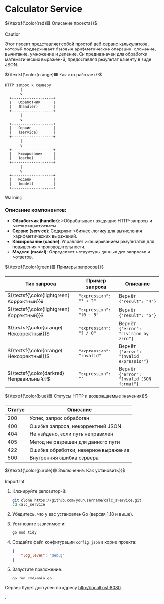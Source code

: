 # Calculator Service


${\textsf{\color{red}🟥 Описание проекта}}$

>[!CAUTION]
>Этот проект представляет собой простой веб-сервис калькулятора, который поддерживает базовые арифметические операции: сложение, вычитание, умножение и деление. Он предназначен
для обработки математических выражений, предоставляя результат клиенту в виде JSON.
>

${\textsf{\color{orange}🟧 Как это работает}}$

```
HTTP запрос к серверу
       |
       v
  +-------------------+
  |   Обработчик      |
  |   (handler)       |
  +-------------------+
       |
       v
  +-------------------+
  |   Сервис          |
  |   (service)       |
  +-------------------+
       |
       v
  +-------------------+
  |   Кэширование     |
  |   (cache)         |
  +-------------------+
       |
       v
  +-------------------+
  |   Модели          |
  |   (model)         |
  +-------------------+
```
>[!WARNING]
>### Описание компонентов:
>- **Обработчик (handler)**: >Обрабатывает входящие HTTP-запросы и >возвращает ответы.
>- **Сервис (service)**: Содержит >бизнес-логику для вычисления >арифметических выражений.
>- **Кэширование (cache)**: Управляет >кэшированием результатов для повышения >производительности.
>- **Модели (model)**: Определяет >структуры данных для запросов и >ответов.

${\textsf{\color{green}🟩 Примеры запросов}}$

| Тип запроса              | Пример запроса         | Описание                               |
|-------------------------|-----------------------|----------------------------------------|
| ${\textsf{\color{lightgreen}Корректный}}$              | `"expression": "2 + 2"` | Вернёт `{"result": "4"}`              |
| ${\textsf{\color{lightgreen}Корректный}}$              | `"expression": "10 - 5"` | Вернёт `{"result": "5"}`              |
| ${\textsf{\color{orange}Некорректный}}$            | `"expression": "5 / 0"`  | Вернёт `{"error": "division by zero"}` |
| ${\textsf{\color{orange}Некорректный}}$            | `"expression": "invalid"` | Вернёт `{"error": "invalid expression"}` |
| ${\textsf{\color{darkred}Неправильный}}$            | `"expression": ""`     | Вернёт `{"error": "Invalid JSON format"}` |

${\textsf{\color{blue}🟦 Статусы HTTP и возвращаемые значения}}$

| Статус | Описание                                     |
|--------|----------------------------------------------|
| 200    | Успех, запрос обработан                     |
| 400    | Ошибка запроса, некорректный JSON          |
| 404    | Не найдено, если путь неправилен            |
| 405    | Метод не разрешен для данного пути         |
| 422    | Ошибка обработки, неверное выражение        |
| 500    | Внутренняя ошибка сервера                   |

${\textsf{\color{purple}🟣 Заключение: Как установить}}$

>[!IMPORTANT]

1. Клонируйте репозиторий:
   
   ```bash
   git clone https://github.com/yourusername/calc_s>ervice.git
   cd calc_service
   ```

2. Убедитесь, что у вас установлен Go
(версия 1.18 и выше).

3. Установите зависимости:
   
   ```bash
   go mod tidy
   ```

4. Создайте файл конфигурации `config.json` в корне проекта:

   ```json
   {
       "log_level": "debug"
   }
   ```

5. Запустите приложение:

   ```bash
   go run cmd/main.go
   ```

Сервер будет доступен по адресу [http://localhost:8080](http://localhost:8080).
>
. 
